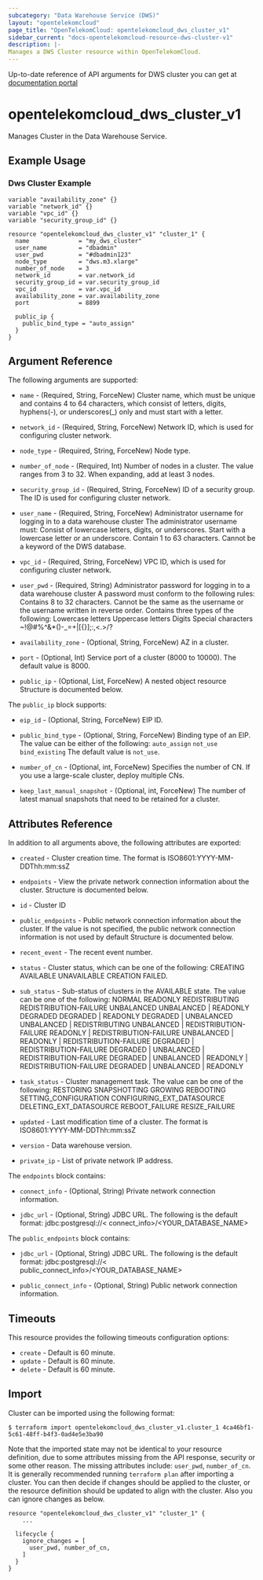 ```yaml
---
subcategory: "Data Warehouse Service (DWS)"
layout: "opentelekomcloud"
page_title: "OpenTelekomCloud: opentelekomcloud_dws_cluster_v1"
sidebar_current: "docs-opentelekomcloud-resource-dws-cluster-v1"
description: |-
Manages a DWS Cluster resource within OpenTelekomCloud.
---
```


Up-to-date reference of API arguments for DWS cluster you can get at
[documentation portal](https://docs.otc.t-systems.com/data-warehouse-service/api-ref/api_description/cluster_management_apis)

# opentelekomcloud_dws_cluster_v1

Manages Cluster in the Data Warehouse Service.

## Example Usage

### Dws Cluster Example

```hcl
variable "availability_zone" {}
variable "network_id" {}
variable "vpc_id" {}
variable "security_group_id" {}

resource "opentelekomcloud_dws_cluster_v1" "cluster_1" {
  name              = "my_dws_cluster"
  user_name         = "dbadmin"
  user_pwd          = "#dbadmin123"
  node_type         = "dws.m3.xlarge"
  number_of_node    = 3
  network_id        = var.network_id
  security_group_id = var.security_group_id
  vpc_id            = var.vpc_id
  availability_zone = var.availability_zone
  port              = 8899

  public_ip {
    public_bind_type = "auto_assign"
  }
}
```

## Argument Reference

The following arguments are supported:

* `name` - (Required, String, ForceNew) Cluster name, which must be unique and contains 4 to 64 characters, which
  consist of letters, digits, hyphens(-), or underscores(_) only and must start with a letter.

* `network_id` - (Required, String, ForceNew) Network ID, which is used for configuring cluster network.

* `node_type` - (Required, String, ForceNew) Node type.

* `number_of_node` - (Required, Int) Number of nodes in a cluster. The value ranges from 3 to 32. When expanding,
  add at least 3 nodes.

* `security_group_id` - (Required, String, ForceNew) ID of a security group. The ID is used for configuring cluster
  network.

* `user_name` - (Required, String, ForceNew) Administrator username for logging in to a data warehouse cluster The
  administrator username must:  Consist of lowercase letters, digits, or underscores. Start with a lowercase letter or
  an underscore. Contain 1 to 63 characters. Cannot be a keyword of the DWS database.

* `vpc_id` - (Required, String, ForceNew) VPC ID, which is used for configuring cluster network.

* `user_pwd` - (Required, String) Administrator password for logging in to a data warehouse cluster A password
  must conform to the following rules:  Contains 8 to 32 characters. Cannot be the same as the username or the username
  written in reverse order. Contains three types of the following:
  Lowercase letters Uppercase letters Digits Special characters
  ~!@#%^&*()-_=+|[{}];:,<.>/?

* `availability_zone` - (Optional, String, ForceNew) AZ in a cluster.

* `port` - (Optional, Int) Service port of a cluster (8000 to 10000). The default value is 8000.

* `public_ip` - (Optional, List, ForceNew) A nested object resource Structure is documented below.

The `public_ip` block supports:

* `eip_id` - (Optional, String, ForceNew) EIP ID.

* `public_bind_type` - (Optional, String, ForceNew) Binding type of an EIP. The value can be either of the following:
  `auto_assign` `not_use` `bind_existing` The default value is `not_use`.

* `number_of_cn` - (Optional, int, ForceNew) Specifies the number of CN. If you use a large-scale cluster, deploy
  multiple CNs.

* `keep_last_manual_snapshot` - (Optional, int, ForceNew) The number of latest manual snapshots that need to be retained for a cluster.

## Attributes Reference

In addition to all arguments above, the following attributes are exported:

* `created` - Cluster creation time. The format is ISO8601:YYYY-MM-DDThh:mm:ssZ

* `endpoints` - View the private network connection information about the cluster. Structure is documented below.

* `id` - Cluster ID

* `public_endpoints` - Public network connection information about the cluster. If the value is not specified, the
  public network connection information is not used by default Structure is documented below.

* `recent_event` - The recent event number.

* `status` - Cluster status, which can be one of the following:  CREATING AVAILABLE UNAVAILABLE CREATION FAILED.

* `sub_status` - Sub-status of clusters in the AVAILABLE state. The value can be one of the following:  NORMAL READONLY
  REDISTRIBUTING REDISTRIBUTION-FAILURE UNBALANCED UNBALANCED | READONLY DEGRADED DEGRADED | READONLY DEGRADED |
  UNBALANCED UNBALANCED | REDISTRIBUTING UNBALANCED | REDISTRIBUTION-FAILURE READONLY | REDISTRIBUTION-FAILURE
  UNBALANCED | READONLY | REDISTRIBUTION-FAILURE DEGRADED | REDISTRIBUTION-FAILURE DEGRADED | UNBALANCED |
  REDISTRIBUTION-FAILURE DEGRADED | UNBALANCED | READONLY | REDISTRIBUTION-FAILURE DEGRADED | UNBALANCED | READONLY

* `task_status` - Cluster management task. The value can be one of the following:
  RESTORING SNAPSHOTTING GROWING REBOOTING SETTING_CONFIGURATION CONFIGURING_EXT_DATASOURCE DELETING_EXT_DATASOURCE
  REBOOT_FAILURE RESIZE_FAILURE

* `updated` - Last modification time of a cluster. The format is ISO8601:YYYY-MM-DDThh:mm:ssZ

* `version` - Data warehouse version.

* `private_ip` - List of private network IP address.

The `endpoints` block contains:

* `connect_info` - (Optional, String) Private network connection information.

* `jdbc_url` - (Optional, String)
  JDBC URL. The following is the default format:
  jdbc:postgresql://< connect_info>/<YOUR_DATABASE_NAME>

The `public_endpoints` block contains:

* `jdbc_url` - (Optional, String)
  JDBC URL. The following is the default format:
  jdbc:postgresql://< public_connect_info>/<YOUR_DATABASE_NAME>

* `public_connect_info` - (Optional, String)
  Public network connection information.

## Timeouts

This resource provides the following timeouts configuration options:

* `create` - Default is 60 minute.
* `update` - Default is 60 minute.
* `delete` - Default is 60 minute.

## Import

Cluster can be imported using the following format:

```
$ terraform import opentelekomcloud_dws_cluster_v1.cluster_1 4ca46bf1-5c61-48ff-b4f3-0ad4e5e3ba90
```

Note that the imported state may not be identical to your resource definition, due to some attributes missing from the
API response, security or some other reason. The missing attributes include: `user_pwd`, `number_of_cn`.
It is generally recommended running `terraform plan` after importing a cluster.
You can then decide if changes should be applied to the cluster, or the resource definition
should be updated to align with the cluster. Also you can ignore changes as below.

```
resource "opentelekomcloud_dws_cluster_v1" "cluster_1" {
    ...

  lifecycle {
    ignore_changes = [
      user_pwd, number_of_cn,
    ]
  }
}
```
